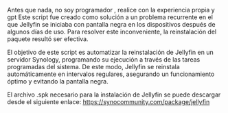 Antes que nada, no soy programador , realice con la experiencia propia y gpt
Este script fue creado como solución a un problema recurrente en el que Jellyfin se iniciaba con pantalla negra en los dispositivos después de algunos días de uso. Para resolver este inconveniente, la reinstalación del paquete resultó ser efectiva.

El objetivo de este script es automatizar la reinstalación de Jellyfin en un servidor Synology, programando su ejecución a través de las tareas programadas del sistema. De este modo, Jellyfin se reinstala automáticamente en intervalos regulares, asegurando un funcionamiento óptimo y evitando la pantalla negra.

El archivo .spk necesario para la instalación de Jellyfin se puede descargar desde el siguiente enlace:
https://synocommunity.com/package/jellyfin
